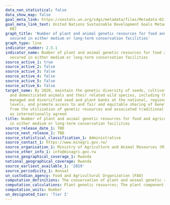 ```yaml
---
data_non_statistical: false
data_show_map: false
goal_meta_link: https://unstats.un.org/sdgs/metadata/files/Metadata-02-05-01.pdf
goal_meta_link_text: United Nations Sustainable Development Goals Metadata (PDF 334
  KB)
graph_title: 'Number of plant and animal genetic resources for food and agriculture
  secured in either medium or long-term conservation facilities'
graph_type: line
indicator_number: 2.5.1
indicator_name: Number of plant and animal genetic resources for food and agriculture
  secured in either medium or long-term conservation facilities
source_active_1: true
source_active_2: false
source_active_3: false
source_active_4: false
source_active_5: false
source_active_6: false
target_name: By 2020, maintain the genetic diversity of seeds, cultivated plants and farmed
  and domesticated animals and their related wild species, including through soundly
  managed and diversified seed and plant banks at the national, regional and international
  levels, and promote access to and fair and equitable sharing of benefits arising
  from the utilization of genetic resources and associated traditional knowledge,
  as internationally agreed
title: Number of plant and animal genetic resources for food and agriculture secured
  in either medium or long-term conservation facilities
source_release_date_1: TBD
source_next_release_1: TBD
source_statistical_classification_1: Administrative
source_contact_1: https://www.minagri.gov.rw/
source_organisation_1: Ministry of Agriculture and Animal Resources (MINAGRI) 
source_other_info_1: info@minagri.gov.rw
source_geographical_coverage_1: Rwanda
national_geographical_coverage: Rwanda
source_earliest_available_1: '2019'
source_periodicity_1: Annual
un_custodian_agency: Food and Agricultural Organization (FAO)
computation_definitions: The conservation of plant and animal genetic resources for food and agriculture (GRFA) in medium or long-term conservation facilities (ex situ in genebanks) represents the most trusted means of conserving genetic resources worldwide. Plant and animal GRFA conserved in these facilities can be easily used in breeding programmes as well, even directly on-farm. The measure of trends in ex situ conserved materials provides an overall assessment of the extent to which we are managing to maintain and/or increase the total genetic diversity available for future use and thus protected from any permanent loss of genetic diversity which may occur in the natural habitat, i.e. in situ, or on-farm. The two components of the indicator, plant and animal GRFA, are separately counted. 
computation_calculations: Plant genetic resources; The plant component is calculated as the number of accessions of plant genetic resources secured in conservation facilities under medium or long-term conditions, where an ‘accession’ is defined as a distinct sample of seeds, planting materials or plants which is maintained in a genebank. Animal genetic resources; The animal component is calculated as the number of local breeds stored within a genebank collection with an amount of genetic material stored which is required to reconstitute the breed.
computation_units: Number
un_designated_tier: 'Tier I'
---
```

